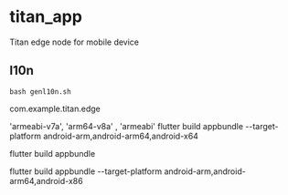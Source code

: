 # titan_app

Titan edge node for mobile device

## l10n

```console
bash genl10n.sh
```

com.example.titan.edge

'armeabi-v7a', 'arm64-v8a' , 'armeabi'
flutter build appbundle --target-platform android-arm,android-arm64,android-x64    

flutter build appbundle


flutter build appbundle --target-platform android-arm,android-arm64,android-x86
